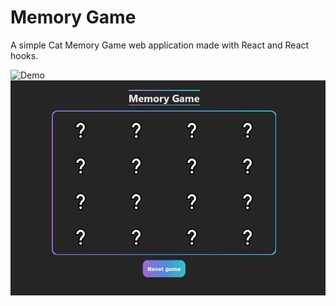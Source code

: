 # Memory Game

A simple Cat Memory Game web application made with React and React hooks.

![Demo](https://www.veprekj.cz/memory)
![](../images/Memory.png)
